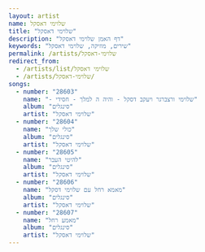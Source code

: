 ```yaml
---
layout: artist
name: שלוימי דאסקל
title: "שלוימי דאסקל"
description: "דף האמן שלוימי דאסקל"
keywords: "שירים, מוזיקה, שלוימי דאסקל"
permalink: /artists/שלוימי-דאסקל
redirect_from:
  - /artists/list/שלוימי דאסקל
  - /artists/שלוימי-דאסקל/
songs:
  - number: "28603"
    name: "- שלוימי ורצברגר ויעקב דסקל - והיה ה למלך - חסידי"
    album: "סינגלים"
    artist: "שלוימי דאסקל"
  - number: "28604"
    name: "כולי שלך"
    album: "סינגלים"
    artist: "שלוימי דאסקל"
  - number: "28605"
    name: "להיטי העבר"
    album: "סינגלים"
    artist: "שלוימי דאסקל"
  - number: "28606"
    name: "מאמא רחל עם שלוימי דסקל"
    album: "סינגלים"
    artist: "שלוימי דאסקל"
  - number: "28607"
    name: "מאמע רחל"
    album: "סינגלים"
    artist: "שלוימי דאסקל"
---
```

